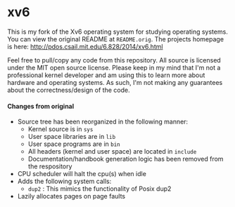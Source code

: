 xv6
===

This is my fork of the Xv6 operating system for studying operating systems. You
can view the original README at `README.orig`. The projects homepage is here:
http://pdos.csail.mit.edu/6.828/2014/xv6.html

Feel free to pull/copy any code from this repository. All source is licensed
under the MIT open source license. Please keep in my mind that I'm not a
professional kernel developer and am using this to learn more about hardware
and operating systems. As such, I'm not making any guarantees about the
correctness/design of the code.

#### Changes from original

- Source tree has been reorganized in the following manner:
  - Kernel source is in `sys`
  - User space libraries are in `lib`
  - User space programs are in `bin`
  - All headers (kernel and user space) are located in `include`
  - Documentation/handbook generation logic has been removed from the
    respository
- CPU scheduler will halt the cpu(s) when idle
- Adds the following system calls:
  - `dup2` : This mimics the functionality of Posix dup2
- Lazily allocates pages on page faults
